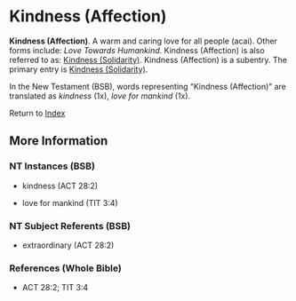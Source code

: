 # Kindness (Affection)
**Kindness (Affection)**. 
A warm and caring love for all people (acai). 
Other forms include: 
*Love Towards Humankind*. 
Kindness (Affection) is also referred to as: 
[Kindness (Solidarity)](Kindness.md). 
Kindness (Affection) is a subentry. The primary entry is 
[Kindness (Solidarity)](Kindness.md). 




In the New Testament (BSB), words representing “Kindness (Affection)” are translated as 
*kindness* (1x), *love for mankind* (1x). 


Return to [Index](00-Index.md)

## More Information

### NT Instances (BSB)

* kindness (ACT 28:2)

* love for mankind (TIT 3:4)



### NT Subject Referents (BSB)

* extraordinary (ACT 28:2)



### References (Whole Bible)

* ACT 28:2; TIT 3:4



